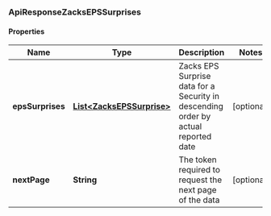 
### ApiResponseZacksEPSSurprises

#### Properties
Name | Type | Description | Notes
------------ | ------------- | ------------- | -------------
**epsSurprises** | [**List&lt;ZacksEPSSurprise&gt;**](ZacksEPSSurprise.md) | Zacks EPS Surprise data for a Security in descending order by actual reported date |  [optional]
**nextPage** | **String** | The token required to request the next page of the data |  [optional]



